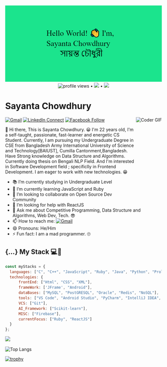 <p align="center">
  <a href="https://github.com/sayanta28?tab=repositories">
  <img src = "https://github.com/sayanta28/sayanta28/blob/master/Hello.jpg" >
  </a> <br>
  <img src="https://gpvc.arturio.dev/sayanta28" alt="profile views"> •  
  <a href="https://twitter.com/intent/follow?screen_name=sayanta28&tw_p=followbutton"><img src="https://img.shields.io/twitter/follow/sayanta28?label=%40sayanta28&style=social"></a> •
  <a href="http://recursiveman.blogspot.com/"><img src = "https://img.shields.io/badge/%20-Follow-black?color=14171A&labelColor=ffffff&logo=blogger&logoColor=FC4F08"></a>
 </p>
 
# Sayanta Chowdhury 

[![Gmail](https://img.shields.io/badge/%20-Send%20Mail-black?color=14171A&labelColor=ef5350&logo=gmail&logoColor=ffffff)](mailto:sayanta28@gmail.com?subject=From%20GitHub&body=Hi,%20there.%20Found%20you%20from%20GitHub.)
[![LinkedIn Connect](https://img.shields.io/badge/%20-Connect-black?color=14171A&labelColor=FFFFFF&logo=linkedin&logoColor=0E76A8)](https://www.linkedin.com/in/sayanta-chowdhury-aa6865175/)
[![Facebook Follow](https://img.shields.io/badge/%20-Follow-black?color=14171A&labelColor=ffffff&logo=facebook&logoColor=3B5998)](https://www.facebook.com/cp.sayanta28/)
<img align="right" src="https://media.giphy.com/media/SWoSkN6DxTszqIKEqv/giphy.gif" alt="Coder GIF" height= "250px">

:wave: Hi there, This is Sayanta Chowdhury. 😀 
I'm 22 years old, I'm a self-taught, passionate, fast-learner and energetic CS Student. Currently, I am pursuing my Undergraduate Degree in CSE from Bangladesh Army International University of Science and Technology[BAIUST], Cumilla Cantonment,Bangladesh. Have Strong knowledge on Data Structure and Algorithms. Currently doing thesis on Bengali NLP Field. And I'm interested in Software Development field ; specificlly in Frontend Development. I am eager to work with new technologies. 😁


- 📚 I’m currently studying in Undergraduate Level 
- 🌱 I’m currently learning JavaScript and Ruby
- 👯 I’m looking to collaborate on Open Source Dev Community
- 🤔 I’m looking for help with ReactJS
- 💬 Ask me about Competitive Programming, Data Structure and Algorithms, Web Dev, Tech. 😎
- 📫 How to reach me: [![Gmail](https://img.shields.io/badge/%20-Send%20Mail-black?color=14171A&labelColor=ef5350&logo=gmail&logoColor=ffffff)](mailto:sayanta28@gmail.com)
- 😄 Pronouns:  He/Him
- ⚡ Fun fact: I am a mad programmer. 🙄



## {...} My Stack 💻🚀

```js
const myStacks = {
  languages: ["C", "C++", "JavaScript", "Ruby", "Java", "Python", "Prolog", "Assembly"],
  technologies: {
      frontEnd: ["Html", "CSS", "XML"],
      frameWork: ['JFrame', "Android"],
      dataBases: ["MySQL", "PostGRESQL", "Oracle", "Redis", "NoSQL"],
      tools: ["VS Code", "Android Studio", "PyCharm", "IntelliJ IDEA", "CodeBlocks"],
      VCS: ["Git"],
      AI_Framework: ["Scikit-learn"],
      MISC: ["Firebase"],
      currentFocus: ["Ruby", "ReactJS"]
  }
};
```

<p>
  <img src="https://github-readme-stats.vercel.app/api?username=sayanta28&show_icons=true">
</p>

![Top Langs](https://github-readme-stats.vercel.app/api/top-langs/?username=sayanta28&layout=compact)

[![trophy](https://github-profile-trophy.vercel.app/?username=sayanta28&theme=dracula)](https://github.com/sayanta28/github-profile-trophy)
